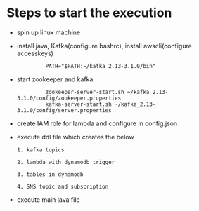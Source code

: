Steps to start the execution
============================
*    spin up linux machine
*    install java, Kafka(configure bashrc), install awscli(configure accesskeys)

                  PATH="$PATH:~/kafka_2.13-3.1.0/bin"
*    start zookeeper and kafka
  
                  zookeeper-server-start.sh ~/kafka_2.13-3.1.0/config/zookeeper.properties
                  kafka-server-start.sh ~/kafka_2.13-3.1.0/config/server.properties
     
*   create IAM role for lambda and configure in config.json
     
*   execute ddl file which creates the below

        1. kafka topics
    
        2. lambda with dynamodb trigger
    
        3. tables in dynamodb
    
        4. SNS topic and subscription
          
*   execute main java file





